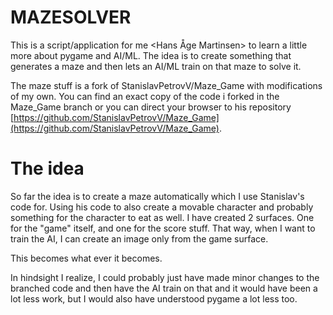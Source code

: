 # MAZESOLVER

This is a script/application for me <Hans Åge Martinsen> to learn a little more
about pygame and AI/ML. The idea is to create something that generates a maze
and then lets an AI/ML train on that maze to solve it.

The maze stuff is a fork of StanislavPetrovV/Maze_Game with modifications of my
own. You can find an exact copy of the code i forked in the Maze_Game branch or
you can direct your browser to his repository
[https://github.com/StanislavPetrovV/Maze_Game](https://github.com/StanislavPetrovV/Maze_Game).

# The idea

So far the idea is to create a maze automatically which I use Stanislav's
code for. Using his code to also create a movable character and probably
something for the character to eat as well. I have created 2 surfaces. One for
the "game" itself, and one for the score stuff. That way, when I want to train
the AI, I can create an image only from the game surface.

This becomes what ever it becomes.

In hindsight I realize, I could probably just have made minor changes to the
branched code and then have the AI train on that and it would have been a lot
less work, but I would also have understood pygame a lot less too.
